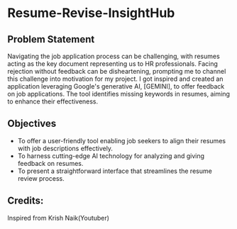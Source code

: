 # Resume-Revise-InsightHub 

## Problem Statement

Navigating the job application process can be challenging, with resumes acting as the key document representing us to HR professionals. Facing rejection without feedback can be disheartening, prompting me to channel this challenge into motivation for my project. I got inspired and created an application leveraging Google's generative AI, [GEMINI], to offer feedback on job applications. The tool identifies missing keywords in resumes, aiming to enhance their effectiveness.
## Objectives

- To offer a user-friendly tool enabling job seekers to align their resumes with job descriptions effectively.
- To harness cutting-edge AI technology for analyzing and giving feedback on resumes.
- To present a straightforward interface that streamlines the resume review process.

## Credits:
Inspired from Krish Naik(Youtuber)
